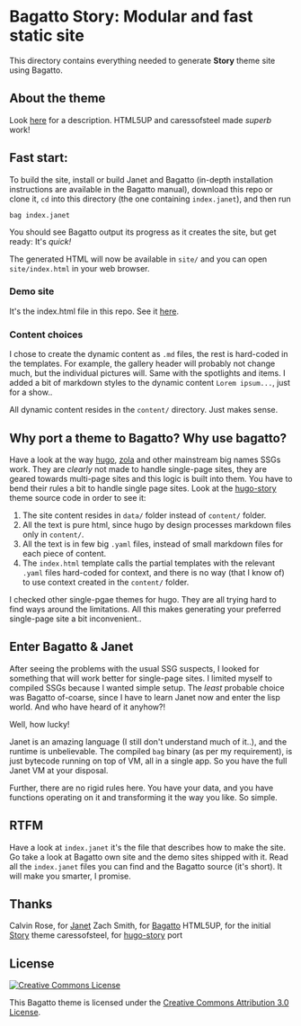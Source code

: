 # Bagatto Story: Modular and fast static site

This directory contains everything needed to generate **Story** theme site using Bagatto.

## About the theme

Look [here](https://github.com/caressofsteel/hugo-story) for a description. HTML5UP and caressofsteel made *superb* work!

## Fast start:

To build the site, install or build Janet and Bagatto (in-depth installation
instructions are available in the Bagatto manual), download this repo or clone it,
`cd` into this directory (the one containing `index.janet`), and then run

```janet
bag index.janet
```

You should see Bagatto output its progress as it creates the site, but get ready: It's *quick!*


The generated HTML will now be available in `site/` and you can open `site/index.html` in your web browser.

### Demo site

It's the index.html file in this repo. See it [here](https://bagatto-story.github.com).

### Content choices

I chose to create the dynamic content as `.md` files, the rest is hard-coded in the templates.
For example, the gallery header will probably not change much, but the individual
pictures will. Same with the spotlights and items. I added a bit of markdown styles
to the dynamic content `Lorem ipsum...`, just for a show..

All dynamic content resides in the `content/` directory. Just makes sense.

## Why port a theme to Bagatto? Why use bagatto?

Have a look at the way [hugo](https://gohugo.io/), [zola](https://www.getzola.org/) and other mainstream big names SSGs work.
They are *clearly* not made to handle single-page sites, they are geared towards multi-page
sites and this logic is built into them. You have to bend their rules a bit to handle
single page sites. Look at the [hugo-story](https://github.com/caressofsteel/hugo-story) theme
source code in order to see it:

1. The site content resides in `data/` folder instead of `content/` folder.
2. All the text is pure html, since hugo by design processes markdown files
   only in `content/`.
3. All the text is in few big `.yaml` files, instead of small markdown files
   for each piece of content.
4. The `index.html` template calls the partial templates with the relevant
   `.yaml` files hard-coded for context, and there is no way (that I know of)
   to use context created in the `content/` folder.

I checked other single-pgae themes for hugo. They are all trying hard to find
ways around the limitations.
All this makes generating your preferred single-page site a bit inconvenient..

## Enter Bagatto & Janet

After seeing the problems with the usual SSG suspects, I looked for something
that will work better for single-page sites. I limited myself to compiled SSGs
because I wanted simple setup. The *least* probable choice was Bagatto of-coarse,
since I have to learn Janet now and enter the lisp world. And who have heard of
it anyhow?!

Well, how lucky!

Janet is an amazing language (I still don't understand much of it..), and the
runtime is unbelievable. The compiled `bag` binary (as per my requirement), is
just bytecode running on top of VM, all in a single app. So you have the
full Janet VM at your disposal.

Further, there are no rigid rules here. You have your data, and you have functions
operating on it and transforming it the way you like. So simple.

## RTFM

Have a look at `index.janet` it's the file that describes how to make the site.
Go take a look at Bagatto own site and the demo sites shipped with it. Read
all the `index.janet` files you can find and the Bagatto source (it's short).
It will make you smarter, I promise.

## Thanks

Calvin Rose, for [Janet](https://janet-lang.org/)
Zach Smith, for [Bagatto](https://git.sr.ht/~subsetpark/bagatto)
HTML5UP, for the initial [Story](https://html5up.net/story) theme
caressofsteel, for [hugo-story](https://github.com/caressofsteel/hugo-story) port

## License

<a rel="license" href="http://creativecommons.org/licenses/by/3.0/" class="license-button"><img alt="Creative Commons License" style="border-width:0" src="https://i.creativecommons.org/l/by/3.0/88x31.png"></a>

This Bagatto theme is licensed under the [Creative Commons Attribution 3.0 License](LICENSE).

